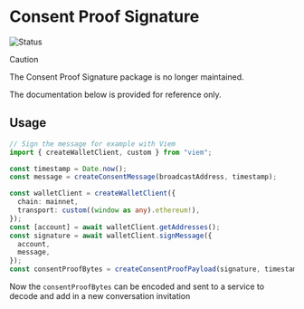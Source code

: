 # Consent Proof Signature

![Status](https://img.shields.io/badge/Deprecated-brown)

> [!CAUTION]
> The Consent Proof Signature package is no longer maintained.

The documentation below is provided for reference only.

## Usage

```ts
// Sign the message for example with Viem
import { createWalletClient, custom } from "viem";

const timestamp = Date.now();
const message = createConsentMessage(broadcastAddress, timestamp);

const walletClient = createWalletClient({
  chain: mainnet,
  transport: custom((window as any).ethereum!),
});
const [account] = await walletClient.getAddresses();
const signature = await walletClient.signMessage({
  account,
  message,
});
const consentProofBytes = createConsentProofPayload(signature, timestamp);
```

Now the `consentProofBytes` can be encoded and sent to a service to decode and add in a new conversation invitation
